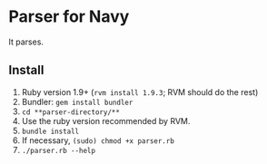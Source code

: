 # Parser for Navy #

It parses.

## Install ##

1. Ruby version 1.9+ (`rvm install 1.9.3`; RVM should do the rest)
2. Bundler: `gem install bundler`
3. `cd **parser-directory/**`
4. Use the ruby version recommended by RVM.
4. `bundle install`
5. If necessary, `(sudo) chmod +x parser.rb`
5. `./parser.rb --help`